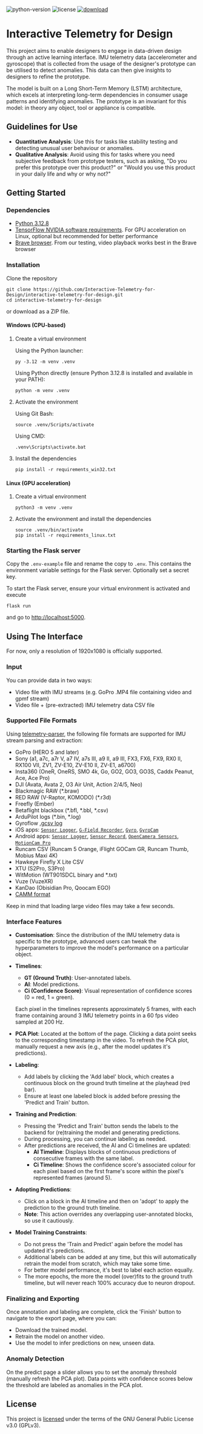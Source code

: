 ![python-version](https://img.shields.io/badge/python-v3.12.8-blue)
![license](https://img.shields.io/badge/license-GPLv3-blue)
[![download](https://img.shields.io/badge/download-.zip-brightgreen)](https://github.com/Interactive-Telemetry-for-Design/interactive-telemetry-for-design/archive/refs/heads/main.zip)

# Interactive Telemetry for Design
This project aims to enable designers to engage in data-driven design through an active learning interface. IMU telemetry data (accelerometer and gyroscope) that is collected from the usage of the designer's prototype can be utilised to detect anomalies. This data can then give insights to designers to refine the prototype.

The model is built on a Long Short-Term Memory (LSTM) architecture, which excels at interpreting long-term dependencies in consumer usage patterns and identifying anomalies. The prototype is an invariant for this model: in theory any object, tool or appliance is compatible.

## Guidelines for Use
- **Quantitative Analysis**: Use this for tasks like stability testing and detecting unusual user behaviour or anomalies.
- **Qualitative Analysis**: Avoid using this for tasks where you need subjective feedback from prototype testers, such as asking, "Do you prefer this prototype over this product?" or "Would you use this product in your daily life and why or why not?"

## Getting Started
### Dependencies
- [Python 3.12.8](https://www.python.org/downloads/release/python-3128/)
- [TensorFlow NVIDIA software requirements](https://www.tensorflow.org/install/pip#software_requirements). For GPU acceleration on Linux, optional but recommended for better performance
- [Brave browser](https://brave.com/). From our testing, video playback works best in the Brave browser

### Installation
Clone the repository
```
git clone https://github.com/Interactive-Telemetry-for-Design/interactive-telemetry-for-design.git
cd interactive-telemetry-for-design
```
or download as a ZIP file.

#### Windows (CPU-based)
1. Create a virtual environment

    Using the Python launcher:
    ```
    py -3.12 -m venv .venv
    ```
    Using Python directly (ensure Python 3.12.8 is installed and available in your PATH):
    ```
    python -m venv .venv
    ```

1. Activate the environment

    Using Git Bash:
    ```
    source .venv/Scripts/activate
    ```

    Using CMD:
    ```
    .venv\Scripts\activate.bat
    ```

1. Install the dependencies

    ```
    pip install -r requirements_win32.txt
    ```

#### Linux (GPU acceleration)

1. Create a virtual environment
    ```
    python3 -m venv .venv
    ```

1. Activate the environment and install the dependencies
    ```
    source .venv/bin/activate
    pip install -r requirements_linux.txt
    ```

### Starting the Flask server
Copy the `.env-example` file and rename the copy to `.env`. This contains the environment variable settings for the Flask server. Optionally set a secret key.

To start the Flask server, ensure your virtual environment is activated and execute
```
flask run
```
and go to [http://localhost:5000](http://localhost:5000).

## Using The Interface
For now, only a resolution of 1920x1080 is officially supported.

### Input
You can provide data in two ways:
- Video file with IMU streams (e.g. GoPro .MP4 file containing video and gpmf stream)
- Video file + (pre-extracted) IMU telemetry data CSV file

### Supported File Formats
Using [telemetry-parser](https://github.com/AdrianEddy/telemetry-parser), the following file formats are supported for IMU stream parsing and extraction:
- GoPro (HERO 5 and later)
- Sony (a1, a7c, a7r V, a7 IV, a7s III, a9 II, a9 III, FX3, FX6, FX9, RX0 II, RX100 VII, ZV1, ZV-E10, ZV-E10 II, ZV-E1, a6700)
- Insta360 (OneR, OneRS, SMO 4k, Go, GO2, GO3, GO3S, Caddx Peanut, Ace, Ace Pro)
- DJI (Avata, Avata 2, O3 Air Unit, Action 2/4/5, Neo)
- Blackmagic RAW (*.braw)
- RED RAW (V-Raptor, KOMODO) (*.r3d)
- Freefly (Ember)
- Betaflight blackbox (*.bfl, *.bbl, *.csv)
- ArduPilot logs (*.bin, *.log)
- Gyroflow [.gcsv log](https://docs.gyroflow.xyz/app/technical-details/gcsv-format)
- iOS apps: [`Sensor Logger`](https://apps.apple.com/us/app/sensor-logger/id1531582925), [`G-Field Recorder`](https://apps.apple.com/at/app/g-field-recorder/id1154585693), [`Gyro`](https://apps.apple.com/us/app/gyro-record-device-motion-data/id1161532981), [`GyroCam`](https://apps.apple.com/us/app/gyrocam-professional-camera/id1614296781)
- Android apps: [`Sensor Logger`](https://play.google.com/store/apps/details?id=com.kelvin.sensorapp&hl=de_AT&gl=US), [`Sensor Record`](https://play.google.com/store/apps/details?id=de.martingolpashin.sensor_record), [`OpenCamera Sensors`](https://github.com/MobileRoboticsSkoltech/OpenCamera-Sensors), [`MotionCam Pro`](https://play.google.com/store/apps/details?id=com.motioncam.pro)
- Runcam CSV (Runcam 5 Orange, iFlight GOCam GR, Runcam Thumb, Mobius Maxi 4K)
- Hawkeye Firefly X Lite CSV
- XTU (S2Pro, S3Pro)
- WitMotion (WT901SDCL binary and *.txt)
- Vuze (VuzeXR)
- KanDao (Obisidian Pro, Qoocam EGO)
- [CAMM format](https://developers.google.com/streetview/publish/camm-spec)

Keep in mind that loading large video files may take a few seconds.

### Interface Features
- **Customisation**: Since the distribution of the IMU telemetry data is specific to the prototype, advanced users can tweak the hyperparameters to improve the model's performance on a particular object.

- **Timelines**:
    - **GT (Ground Truth)**: User-annotated labels.
    - **AI**: Model predictions.
    - **Ci (Confidence Score)**: Visual representation of confidence scores (0 = red, 1 = green).

    Each pixel in the timelines represents approximately 5 frames, with each frame containing around 3 IMU telemetry points in a 60 fps video sampled at 200 Hz.

- **PCA Plot**: Located at the bottom of the page. Clicking a data point seeks to the corresponding timestamp in the video. To refresh the PCA plot, manually request a new axis (e.g., after the model updates it's predictions).

- **Labeling**:
    - Add labels by clicking the 'Add label' block, which creates a continuous block on the ground truth timeline at the playhead (red bar).
    - Ensure at least one labeled block is added before pressing the 'Predict and Train' button.

- **Training and Prediction**:
    - Pressing the 'Predict and Train' button sends the labels to the backend for (re)training the model and generating predictions.
    - During processing, you can continue labeling as needed.
    - After predictions are received, the AI and Ci timelines are updated:
        - **AI Timeline**: Displays blocks of continuous predictions of consecutive frames with the same label.
        - **Ci Timeline**: Shows the confidence score's associated colour for each pixel based on the first frame's score within the pixel's represented frames (around 5).

- **Adopting Predictions**:
    - Click on a block in the AI timeline and then on 'adopt' to apply the prediction to the ground truth timeline.
    - **Note**: This action overrides any overlapping user-annotated blocks, so use it cautiously.

- **Model Training Constraints**:
    - Do not press the 'Train and Predict' again before the model has updated it's predictions.
    - Additional labels can be added at any time, but this will automatically retrain the model from scratch, which may take some time.
    - For better model performance, it's best to label each action equally.
    - The more epochs, the more the model (over)fits to the ground truth timeline, but will never reach 100% accuracy due to neuron dropout.

### Finalizing and Exporting
Once annotation and labeling are complete, click the 'Finish' button to navigate to the export page, where you can:

- Download the trained model.
- Retrain the model on another video.
- Use the model to infer predictions on new, unseen data.
    
### Anomaly Detection
On the predict page a slider allows you to set the anomaly threshold (manually refresh the PCA plot). Data points with confidence scores below the threshold are labeled as anomalies in the PCA plot.

## License
This project is [licensed](https://github.com/interactive-Telemetry-for-Design/interactive-telemetry-for-design/blob/main/LICENSE) under the terms of the GNU General Public License v3.0 (GPLv3).
